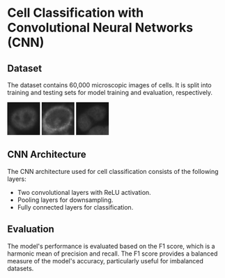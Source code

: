 # Cell Classification with Convolutional Neural Networks (CNN)

## Dataset
The dataset contains 60,000 microscopic images of cells. It is split into training and testing sets for model training and evaluation, respectively.

![cell1](c_img/c_1.png)
![cell2](c_img/c_2.png)
![cell3](c_img/c_3.png)

## CNN Architecture
The CNN architecture used for cell classification consists of the following layers:
- Two convolutional layers with ReLU activation.
- Pooling layers for downsampling.
- Fully connected layers for classification.

## Evaluation
The model's performance is evaluated based on the F1 score, which is a harmonic mean of precision and recall. The F1 score provides a balanced measure of the model's accuracy, particularly useful for imbalanced datasets.


